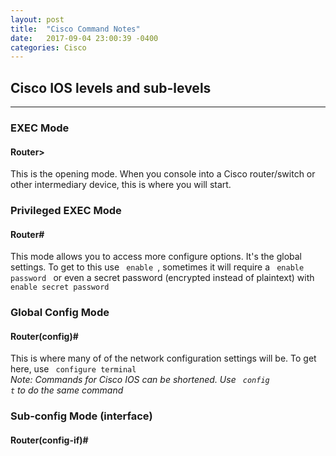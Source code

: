 ```yaml
---
layout: post
title:  "Cisco Command Notes"
date:   2017-09-04 23:00:39 -0400
categories: Cisco
---
```



## Cisco IOS levels and sub-levels

---

### EXEC Mode

#### Router> 
 
This is the opening mode. When you console into a Cisco router/switch or other intermediary device, this is where you will start.  


  
### Privileged EXEC Mode

#### Router# 
 
This mode allows you to access more configure options. It's the global settings. To get to this use <code> enable </code>, sometimes it will require a <code> enable password </code> or even a secret password (encrypted instead of plaintext) with <code> enable secret password </code>  



### Global Config Mode

#### Router(config)# 

This is where many of of the network configuration settings will be. To get here, use <code> configure terminal </code>  
*Note: Commands for Cisco IOS can be shortened. Use <code> config t</code> to do the same command*
 




### Sub-config Mode (interface)

#### Router(config-if)#
  







